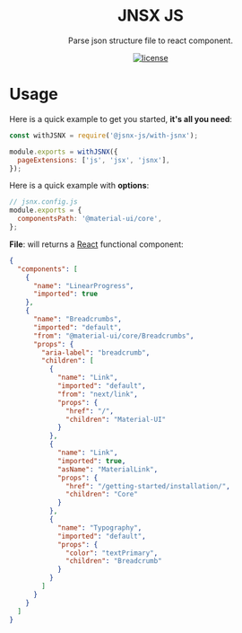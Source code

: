 <h1 align="center">JNSX JS</h1>

<div align="center">
Parse json structure file to react component.

[![license](https://img.shields.io/badge/license-MIT-blue.svg)](https://github.com/jsnx-js/jsnx/blob/main/LICENSE)

</div>

# Usage

Here is a quick example to get you started, **it's all you need**:

```javascript
const withJSNX = require('@jsnx-js/with-jsnx');

module.exports = withJSNX({
  pageExtensions: ['js', 'jsx', 'jsnx'],
});
```
Here is a quick example with **options**:

```javascript
// jsnx.config.js
module.exports = {
  componentsPath: '@material-ui/core',
};
```

**File**: will returns a [React](https://reactjs.org/) functional component:

```json
{
  "components": [
    {
      "name": "LinearProgress",
      "imported": true
    },
    {
      "name": "Breadcrumbs",
      "imported": "default",
      "from": "@material-ui/core/Breadcrumbs",
      "props": {
        "aria-label": "breadcrumb",
        "children": [
          {
            "name": "Link",
            "imported": "default",
            "from": "next/link",
            "props": {
              "href": "/",
              "children": "Material-UI"
            }
          },
          {
            "name": "Link",
            "imported": true,
            "asName": "MaterialLink",
            "props": {
              "href": "/getting-started/installation/",
              "children": "Core"
            }
          },
          {
            "name": "Typography",
            "imported": "default",
            "props": {
              "color": "textPrimary",
              "children": "Breadcrumb"
            }
          }
        ]
      }
    }
  ]
}
